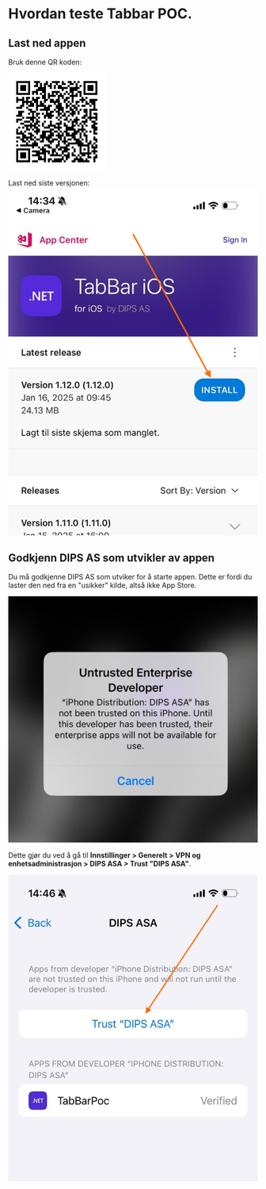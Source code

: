# Hvordan teste Tabbar POC.

## Last ned appen
Bruk denne QR koden:

![alt text](tabbar_ios.png "Tabbar POC AppCenter")

Last ned siste versjonen:
![alt text](download_latest.jpg "Tabbar POC AppCenter")

## Godkjenn DIPS AS som utvikler av appen
Du må godkjenne DIPS AS som utviker for å starte appen. Dette er fordi du laster den ned fra en "usikker" kilde, altså ikke App Store. 

![alt text](trust.png "Tabbar POC AppCenter")

Dette gjør du ved å gå til **Innstillinger > Generelt > VPN og enhetsadministrasjon > DIPS ASA > Trust "DIPS ASA"**.

![alt text](trust2.png "Tabbar POC AppCenter")